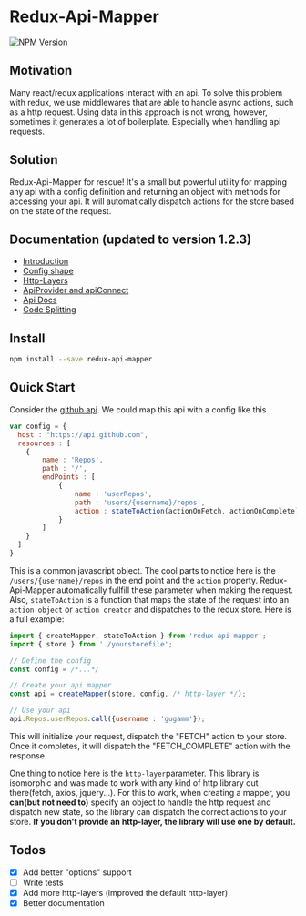 # Redux-Api-Mapper

[![NPM Version](https://badge.fury.io/js/redux-api-mapper.svg)](https://www.npmjs.com/package/redux-api-mapper)

## Motivation

Many react/redux applications interact with an api. To solve this problem with redux, we use middlewares that are able to handle async actions, such as a http request. Using data in this approach is not wrong, however, sometimes it generates a lot of boilerplate. Especially when handling api requests.

## Solution

Redux-Api-Mapper for rescue! It's a small but powerful utility for mapping any api with a config definition and returning an object with methods for accessing your api. It will automatically dispatch actions for the store based on the state of the request.

## Documentation (updated to version 1.2.3)

* [Introduction](/docs/introduction.md)
* [Config shape](/docs/config.md)
* [Http-Layers](/docs/http-layers.md)
* [ApiProvider and apiConnect](/docs/api-provider.md)
* [Api Docs](/docs/api.md)
* [Code Splitting](/docs/code-splitting.md)

## Install

```bash
npm install --save redux-api-mapper
```

## Quick Start

Consider the [github api](https://developer.github.com/v3/repos/#list-user-repositories). We could map this api with a config like this

```js
var config = {
  host : "https://api.github.com",
  resources : [
	{
		name : 'Repos',
		path : '/',
		endPoints : [
			{
				name : 'userRepos',
				path : 'users/{username}/repos',
				action : stateToAction(actionOnFetch, actionOnComplete)
			}
		]
	}
  ]
}
```

This is a common javascript object. The cool parts to notice here is the `/users/{username}/repos` in the end point and the `action` property. Redux-Api-Mapper automatically fullfill these parameter when making the request. Also, `stateToAction` is a function that maps the state of the request into an `action object` or `action creator` and dispatches to the redux store. Here is a full example:

```js
import { createMapper, stateToAction } from 'redux-api-mapper';
import { store } from './yourstorefile';

// Define the config
const config = /*...*/

// Create your api mapper
const api = createMapper(store, config, /* http-layer */);

// Use your api
api.Repos.userRepos.call({username : 'gugamm'});
```

This will initialize your request, dispatch the "FETCH" action to your store. Once it completes, it will dispatch the "FETCH_COMPLETE" action with the response.

One thing to notice here is the `http-layer`parameter. This library is isomorphic and was made to work with any kind of http library out there(fetch, axios, jquery...). For this to work, when creating a mapper, you <b>can(but not need to)</b> specify an object to handle the http request and dispatch new state, so the library can dispatch the correct actions to your store. <b>If you don't provide an http-layer, the library will use one by default.</b> 

## Todos

- [x] Add better "options" support
- [ ] Write tests
- [x] Add more http-layers (improved the default http-layer)
- [x] Better documentation
